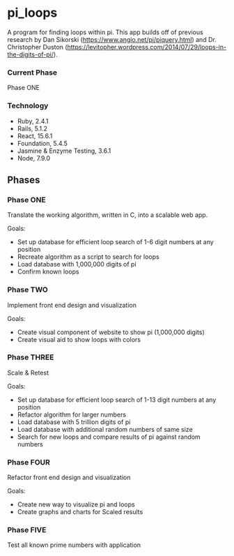 # pi_loops
A program for finding loops within pi. This app builds off of previous research by Dan Sikorski (https://www.angio.net/pi/piquery.html) and Dr. Christopher Duston (https://levitopher.wordpress.com/2014/07/29/loops-in-the-digits-of-pi/).

### Current Phase
Phase ONE

### Technology
* Ruby, 2.4.1
* Rails, 5.1.2
* React, 15.6.1
* Foundation, 5.4.5
* Jasmine & Enzyme Testing, 3.6.1
* Node, 7.9.0

## Phases
### Phase ONE
Translate the working algorithm, written in C, into a scalable web app.

Goals:
- Set up database for efficient loop search of 1-6 digit numbers at any position
- Recreate algorithm as a script to search for loops
- Load database with 1,000,000 digits of pi
- Confirm known loops

### Phase TWO
Implement front end design and visualization

Goals:
- Create visual component of website to show pi (1,000,000 digits)
- Create visual aid to show loops with colors

### Phase THREE
Scale & Retest

Goals:
- Set up database for efficient loop search of 1-13 digit numbers at any position
- Refactor algorithm for larger numbers
- Load database with 5 trillion digits of pi
- Load database with additional random numbers of same size
- Search for new loops and compare results of pi against random numbers

### Phase FOUR
Refactor front end design and visualization

Goals:
- Create new way to visualize pi and loops
- Create graphs and charts for Scaled results

### Phase FIVE
Test all known prime numbers with application
